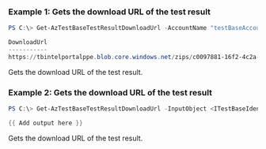 ### Example 1: Gets the download URL of the test result
```powershell
PS C:\> Get-AzTestBaseTestResultDownloadUrl -AccountName "testBaseAccount_kaifa" -PackageName "package2_kaifa-1.0" -ResourceGroupName "testbase_rg" -TestResultName "TestResult-eb31eaf8-cfa7-4595-a96a-05c38c3db51f"

DownloadUrl
-----------
https://tbintelportalppe.blob.core.windows.net/zips/c0097881-16f2-4c2a-b6f1-1e2c7d7cb8e7/eb31eaf8-cfa7-4595-a96a-05c38c3db51f/logs.zip?sv=2019-02-02&sr=b&sig=rfp1ugddJ%2FXBQ7mlqXLmUHNJW7icvc8mbdCc%2B6pf9%2BY%3D&st=2021-08-30T07%3A09%3A…

```

Gets the download URL of the test result.

### Example 2: Gets the download URL of the test result
```powershell
PS C:\> Get-AzTestBaseTestResultDownloadUrl -InputObject <ITestBaseIdentity>

{{ Add output here }}
```

Gets the download URL of the test result.

